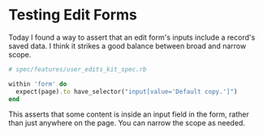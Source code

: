 # Testing Edit Forms

Today I found a way to assert that an edit form's inputs include a record's saved data. I think it strikes a good balance between broad and narrow scope.

```ruby
# spec/features/user_edits_kit_spec.rb

within 'form' do
  expect(page).to have_selector("input[value='Default copy.']")
end
```

This asserts that some content is inside an input field in the form, rather than just anywhere on the page. You can narrow the scope as needed.
